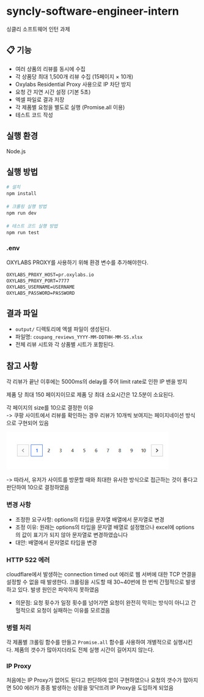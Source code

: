 # syncly-software-engineer-intern

싱클리 소프트웨어 인턴 과제

## 📋 기능

- 여러 상품의 리뷰를 동시에 수집
- 각 상품당 최대 1,500개 리뷰 수집 (15페이지 × 10개)
- Oxylabs Residential Proxy 사용으로 IP 차단 방지
- 요청 간 지연 시간 설정 (기본 5초)
- 엑셀 파일로 결과 저장
- 각 제품별 요청을 별도로 실행 (Promise.all 이용)
- 테스트 코드 작성

## 실행 환경

Node.js

## 실행 방법

```bash
# 설치
npm install

# 크롤링 실행 방법
npm run dev

# 테스트 코드 실행 방법
npm run test
```

### .env

OXYLABS PROXY를 사용하기 위해 환경 변수를 추가해야한다.

```
OXYLABS_PROXY_HOST=pr.oxylabs.io
OXYLABS_PROXY_PORT=7777
OXYLABS_USERNAME=USERNAME
OXYLABS_PASSWORD=PASSWORD
```

## 결과 파일

- `output/` 디렉토리에 엑셀 파일이 생성된다.
- 파일명: `coupang_reviews_YYYY-MM-DDTHH-MM-SS.xlsx`
- 전체 리뷰 시트와 각 상품별 시트가 포함된다.

## 참고 사항

각 리뷰가 끝난 이후에는 5000ms의 delay를 주어 limit rate로 인한 IP 밴을 방지

제품 당 최대 150 페이지이므로 제품 당 최대 소요시간은 12.5분이 소요된다.

각 페이지의 size를 10으로 결정한 이유 <br>
-> 쿠팡 사이트에서 리뷰를 확인하는 경우 리뷰가 10개씩 보여지는 페이지네이션 방식으로 구현되어 있음

![쿠팡 리뷰 페이지네이션](image.png)

-> 따라서, 유저가 사이트를 방문할 때와 최대한 유사한 방식으로 접근하는 것이 좋다고 판단하여 10으로 결정하였음

### 변경 사항

- 조정한 요구사항: options의 타입을 문자열 배열에서 문자열로 변경
- 조정 이유: 원래는 options의 타입을 문자열 배열로 설정했으나 excel에 options의 값이 표기가 되지 않아 문자열로 변경하였습니다
- 대안: 배열에서 문자열로 타입을 변경

### HTTP 522 에러

cloudflare에서 발생하는 connection timed out 에러로 웹 서버에 대한 TCP 연결을 설정할 수 없을 때 발생한다. 크롤링을 시도할 때 30~40번에 한 번씩 간헐적으로 발생하고 있다. 발생 원인은 파악하지 못하였음

- 의문점: 요청 횟수가 일정 횟수를 넘어가면 요청이 완전히 막히는 방식이 아니고 간헐적으로 요청이 실패하는 이유를 모르겠음

### 병렬 처리

각 제품별 크롤링 함수를 만들고 `Promise.all` 함수를 사용하여 개별적으로 실행시킨다. 제품의 갯수가 많아지더라도 전체 실행 시간이 길어지지 않는다.

### IP Proxy

처음에는 IP Proxy가 없어도 된다고 판단하여 없이 구현하였으나 요청의 갯수가 많아지면 500 에러가 종종 발생하는 상황을 맞닥뜨려 IP Proxy을 도입하게 되었음
